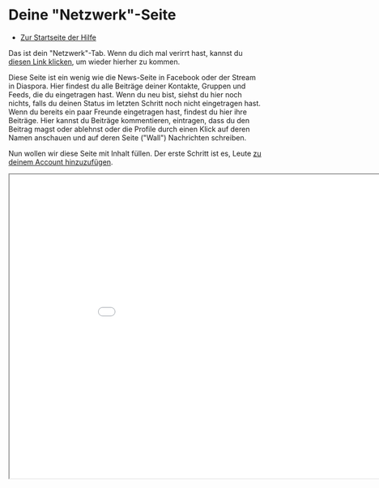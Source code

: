 Deine "Netzwerk"-Seite
==============

* [Zur Startseite der Hilfe](help)

Das ist dein "Netzwerk"-Tab. Wenn du dich mal verirrt hast, kannst du <a href="help/network">diesen Link klicken</a>, um wieder hierher zu kommen. 

Diese Seite ist ein wenig wie die News-Seite in Facebook oder der Stream in Diaspora. Hier findest du alle Beiträge deiner Kontakte, Gruppen und Feeds, die du eingetragen hast. Wenn du neu bist, siehst du hier noch nichts, falls du deinen Status im letzten Schritt noch nicht eingetragen hast. Wenn du bereits ein paar Freunde eingetragen hast, findest du hier ihre Beiträge. Hier kannst du Beiträge kommentieren, eintragen, dass du den Beitrag magst oder ablehnst oder die Profile durch einen Klick auf deren Namen anschauen und auf deren Seite ("Wall") Nachrichten schreiben. 

Nun wollen wir diese Seite mit Inhalt füllen. Der erste Schritt ist es, Leute <a href="help/makingnewfriends">zu deinem Account hinzuzufügen</a>.

<iframe src="network" width="950" height="600"></iframe>


